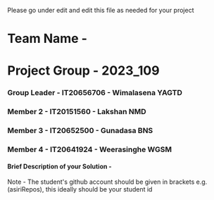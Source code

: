 Please go under edit and edit this file as needed for your project

# Team Name -

# Project Group - 2023_109

### Group Leader - IT20656706 - Wimalasena YAGTD

### Member 2 - IT20151560 - Lakshan NMD

### Member 3 - IT20652500 - Gunadasa BNS

### Member 4 - IT20641924 - Weerasinghe WGSM

#### Brief Description of your Solution -

Note - The student's github account should be given in brackets e.g. (asiriRepos), this ideally should be your student id

